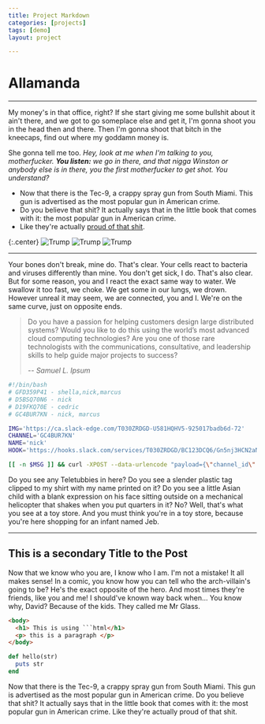 ```yaml
---
title: Project Markdown 
categories: [projects]
tags: [demo]
layout: project

---
```


# Allamanda
---

My money's in that office, right? If she start giving me some bullshit about it ain't there, and we got to go someplace else and get it, I'm gonna shoot you in the head then and there. Then I'm gonna shoot that bitch in the kneecaps, find out where my goddamn money is. 

She gonna tell me too. *Hey, look at me when I'm talking to you, motherfucker. **You listen:** we go in there, and that nigga Winston or anybody else is in there, you the first motherfucker to get shot. You understand?*

* Now that there is the Tec-9, a crappy spray gun from South Miami. This gun is advertised as the most popular gun in American crime. 
* Do you believe that shit? It actually says that in the little book that comes with it: the most popular gun in American crime.
* Like they're actually [proud of that shit](https://www.bbc.com/news/world-us-canada-47007081).

{:.center}
![Trump](https://media.tenor.com/images/e792d3a6abcd54ef46a3cbd537a0a78f/tenor.gif)
![Trump](https://media.tenor.com/images/e792d3a6abcd54ef46a3cbd537a0a78f/tenor.gif) 
![Trump](https://media.tenor.com/images/e792d3a6abcd54ef46a3cbd537a0a78f/tenor.gif)

--- 

Your bones don't break, mine do. That's clear. Your cells react to bacteria and viruses differently than mine. You don't get sick, I do. That's also clear. But for some reason, you and I react the exact same way to water. We swallow it too fast, we choke. We get some in our lungs, we drown. However unreal it may seem, we are connected, you and I. We're on the same curve, just on opposite ends.

> Do you have a passion for helping customers design large distributed systems? Would you like to do this using the world’s most advanced cloud computing technologies?
> Are you one of those rare technologists with the communications, consultative, and leadership skills to help guide major projects to success? 
> 
> -- <cite>Samuel L. Ipsum</cite>


```bash
#!/bin/bash
# GFD359P41 - shella,nick,marcus
# D5BSQ70N6 - nick
# D19FKQ70E - cedric
# GC4BUR7KN - nick, marcus

IMG='https://ca.slack-edge.com/T030ZRDGD-U581HQHV5-925017badb6d-72'
CHANNEL='GC4BUR7KN'
NAME='nick'
HOOK='https://hooks.slack.com/services/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'

[[ -n $MSG ]] && curl -XPOST --data-urlencode "payload={\"channel_id\": \"$CHANNEL\",\"channel\":\"$CHANNEL\",\"username\": \"$NAME\",\"icon_url\":\"$IMG\",\"text\": \"$MSG\"}" $HOOK --compressed || echo 'missing var MSG'
```

Do you see any Teletubbies in here? Do you see a slender plastic tag clipped to my shirt with my name printed on it? Do you see a little Asian child with a blank expression on his face sitting outside on a mechanical helicopter that shakes when you put quarters in it? No? Well, that's what you see at a toy store. And you must think you're in a toy store, because you're here shopping for an infant named Jeb.

---

## This is a secondary Title to the Post

Now that we know who you are, I know who I am. I'm not a mistake! It all makes sense! In a comic, you know how you can tell who the arch-villain's going to be? He's the exact opposite of the hero. And most times they're friends, like you and me! I should've known way back when... You know why, David? Because of the kids. They called me Mr Glass.

```html
<body>
  <h1> This is using ```html</h1>
  <p> this is a paragraph </p>
</body>
```  

```ruby
def hello(str)
  puts str
end 
```

Now that there is the Tec-9, a crappy spray gun from South Miami. This gun is advertised as the most popular gun in American crime. Do you believe that shit? It actually says that in the little book that comes with it: the most popular gun in American crime. Like they're actually proud of that shit. 
